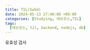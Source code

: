 ```yaml
---
title: TIL(5w5d)
date: 2024-05-13 17:40:00 +09:00
categories: [Studying, 데브코스,TIL]
tags: 
  [데브코스, til, backend, nodejs, db]
---
```


유효성 검사